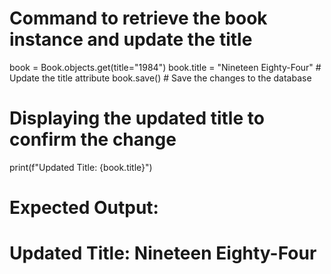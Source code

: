 # Command to retrieve the book instance and update the title
book = Book.objects.get(title="1984")
book.title = "Nineteen Eighty-Four"  # Update the title attribute
book.save()  # Save the changes to the database

# Displaying the updated title to confirm the change
print(f"Updated Title: {book.title}")

# Expected Output:
# Updated Title: Nineteen Eighty-Four

